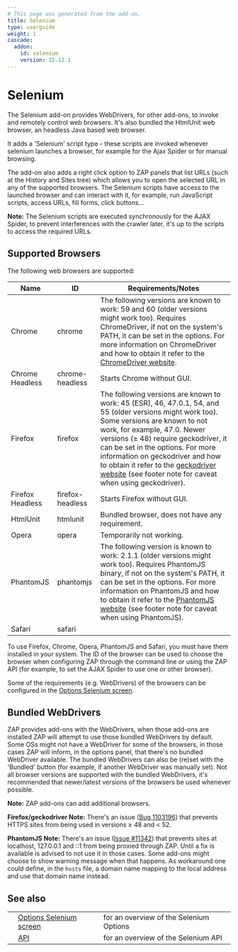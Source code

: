 ```yaml
---
# This page was generated from the add-on.
title: Selenium
type: userguide
weight: 1
cascade:
  addon:
    id: selenium
    version: 15.12.1
---
```


# Selenium

The Selenium add-on provides WebDrivers, for other add-ons, to invoke and remotely
control web browsers. It's also bundled the HtmlUnit web browser, an headless Java based
web browser.

It adds a 'Selenium' script type - these scripts are invoked whenever selenium launches a browser,
for example for the Ajax Spider or for manual browsing.

The add-on also adds a right click option to ZAP panels that list URLs (such at the History and Sites tree)
which allows you to open the selected URL in any of the supported browsers. The Selenium scripts have access to the
launched browser and can interact with it, for example, run JavaScript scripts, access URLs, fill forms, click buttons...

**Note:** The Selenium scripts are executed synchronously for the AJAX Spider, to prevent interferences
with the crawler later, it's up to the scripts to access the required URLs.

## Supported Browsers

The following web browsers are supported:

|       Name       |        ID        |                                                                                                                                                                                                          Requirements/Notes                                                                                                                                                                                                           |
|------------------|------------------|---------------------------------------------------------------------------------------------------------------------------------------------------------------------------------------------------------------------------------------------------------------------------------------------------------------------------------------------------------------------------------------------------------------------------------------|
| Chrome           | chrome           | The following versions are known to work: 59 and 60 (older versions might work too). Requires ChromeDriver, if not on the system's PATH, it can be set in the options. For more information on ChromeDriver and how to obtain it refer to the [ChromeDriver website](https://sites.google.com/a/chromium.org/chromedriver/).                                                                                                          |
| Chrome Headless  | chrome-headless  | Starts Chrome without GUI.                                                                                                                                                                                                                                                                                                                                                                                                            |
| Firefox          | firefox          | The following versions are known to work: 45 (ESR), 46, 47.0.1, 54, and 55 (older versions might work too). Some versions are known to not work, for example, 47.0. Newer versions (≥ 48) require geckodriver, it can be set in the options. For more information on geckodriver and how to obtain it refer to the [geckodriver website](https://github.com/mozilla/geckodriver) (see footer note for caveat when using geckodriver). |
| Firefox Headless | firefox-headless | Starts Firefox without GUI.                                                                                                                                                                                                                                                                                                                                                                                                           |
| HtmlUnit         | htmlunit         | Bundled browser, does not have any requirement.                                                                                                                                                                                                                                                                                                                                                                                       |
| Opera            | opera            | Temporarily not working.                                                                                                                                                                                                                                                                                                                                                                                                              |
| PhantomJS        | phantomjs        | The following version is known to work: 2.1.1 (older versions might work too). Requires PhantomJS binary, if not on the system's PATH, it can be set in the options. For more information on PhantomJS and how to obtain it refer to the [PhantomJS website](http://phantomjs.org/) (see footer note for caveat when using PhantomJS).                                                                                                |
| Safari           | safari           |                                                                                                                                                                                                                                                                                                                                                                                                                                       |

To use Firefox, Chrome, Opera, PhantomJS and Safari, you must
have them installed in your system. The ID of the browser can be used to choose the
browser when configuring ZAP through the command line or using the ZAP API (for example,
to set the AJAX Spider to use one or other browser).

Some of the requirements (e.g. WebDrivers) of the browsers can be configured in the [Options Selenium screen](/docs/desktop/addons/selenium/options/).

## Bundled WebDrivers

ZAP provides add-ons with the WebDrivers, when those add-ons are installed ZAP will attempt to use those bundled WebDrivers by default. Some OSs might not have a WebDriver for some of the browsers, in those cases ZAP will inform, in the options panel, that there's no bundled WebDriver available. The bundled WebDrivers can also be (re)set with the 'Bundled' button (for example, if another WebDriver was manually set). Not all browser versions are supported with the bundled WebDrivers, it's recommended that newer/latest versions of the browsers be used whenever possible.

**Note:** ZAP add-ons can add additional browsers.

**Firefox/geckodriver Note:** There's an issue ([Bug 1103196](https://bugzilla.mozilla.org/show_bug.cgi?id=1103196)) that
prevents HTTPS sites from being used in versions ≥ 48 and \< 52.

**PhantomJS Note:** There's an issue ([Issue #11342](https://github.com/ariya/phantomjs/issues/11342)) that prevents
sites at localhost, 127.0.0.1 and ::1 from being proxied through ZAP. Until a fix is
available is advised to not use it in those cases. Some add-ons might choose to show
warning message when that happens. As workaround one could define, in the `hosts`
file, a domain name mapping to the local address and use that domain name instead.

## See also

|   |                                                                   |                                         |
|---|-------------------------------------------------------------------|-----------------------------------------|
|   | [Options Selenium screen](/docs/desktop/addons/selenium/options/) | for an overview of the Selenium Options |
|   | [API](/docs/desktop/addons/selenium/api/)                         | for an overview of the Selenium API     |

